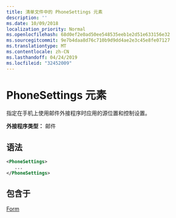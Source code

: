 ```yaml
---
title: 清单文件中的 PhoneSettings 元素
description: ''
ms.date: 10/09/2018
localization_priority: Normal
ms.openlocfilehash: 68d0ef2e0ad50ee548535eeb1e2d51e633156e32
ms.sourcegitcommit: 9e7b4daa8d76c710b9d9dd4ae2e3c45e8fe07127
ms.translationtype: MT
ms.contentlocale: zh-CN
ms.lasthandoff: 04/24/2019
ms.locfileid: "32452009"
---
```

# <a name="phonesettings-element"></a>PhoneSettings 元素

指定在手机上使用邮件外接程序时应用的源位置和控制设置。

**外接程序类型：** 邮件

## <a name="syntax"></a>语法

```XML
<PhoneSettings>
   ...
</PhoneSettings>
```

## <a name="contained-in"></a>包含于

[Form](form.md)

